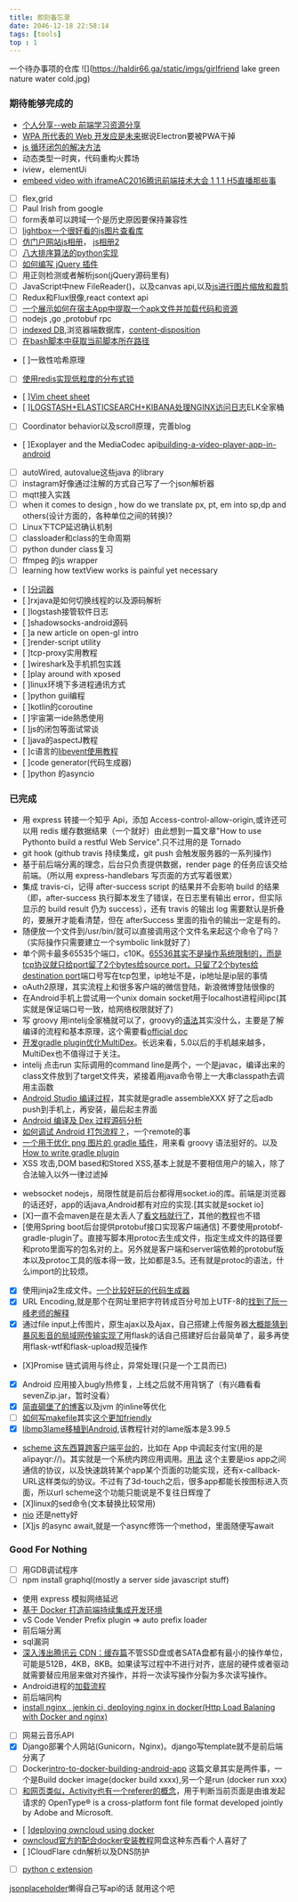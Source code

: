```yaml
---
title: 即刻备忘录
date: 2046-12-18 22:58:14
tags: [tools]
top : 1
---
```


一个待办事项的仓库
![](https://haldir66.ga/static/imgs/girlfriend lake green nature water cold.jpg)

<!--more-->

### 期待能够完成的
- [个人分享--web 前端学习资源分享](https://juejin.im/post/5a0c1956f265da430a501f51)
- [WPA 所代表的 Web 开发应是未来](https://huangxuan.me/2017/02/09/nextgen-web-pwa/)据说Electron要被PWA干掉
- [js 循环闭包的解决方法](https://segmentfault.com/a/1190000003818163)
- 动态类型一时爽，代码重构火葬场
- iview，elementUi
- [embeed video with iframe](https://css-tricks.com/NetMag/FluidWidthVideo/Article-FluidWidthVideo.php)[AC2016腾讯前端技术大会 1 1 1 H5直播那些事](https://www.youtube.com/watch?v=g3F7Imjcd4k)
- [ ] flex,grid
- [ ] Paul Irish from google
- [ ] form表单可以跨域一个是历史原因要保持兼容性
- [ ] [lightbox一个很好看的js图片查看库](http://lokeshdhakar.com/projects/lightbox2/)
- [ ] [仿门户网站js相册](https://www.js-css.cn/a/jscode/album/2014/0915/1319.html)， [js相册2](https://www.js-css.cn/a/jscode/album/2014/0914/1318.html)
- [ ] [八大排序算法的python实现](http://python.jobbole.com/82270/)
- [ ] [如何编写 jQuery 插件](https://gist.github.com/quexer/3619237)
- [ ] 用正则检测或者解析json(jQuery源码里有)
- [ ] JavaScript中new FileReader()，以及canvas api,以及[js进行图片缩放和裁剪](https://juejin.im/post/5a98c5c26fb9a028d82b34ee)
- [ ] Redux和Flux很像,react context api
- [ ] [一个展示如何在宿主App中提取一个apk文件并加载代码和资源](https://www.jianshu.com/p/a4ab102fa4ac)
- [ ] nodejs ,go ,protobuf rpc
- [ ] [indexed DB](http://www.ruanyifeng.com/blog/2018/07/indexeddb.html),浏览器端数据库，[content-disposition](https://developer.mozilla.org/en-US/docs/Web/HTTP/Headers)
- [ ] [在bash脚本中获取当前脚本所在路径](https://stackoverflow.com/questions/59895/getting-the-source-directory-of-a-bash-script-from-within?rq=1)
- [ ]一致性哈希原理
- [ ] [使用redis实现低粒度的分布式锁](http://afghl.github.io/2018/06/17/distributed-lock-and-granarity.html)
- [ ][Vim cheet sheet](https://vim.rtorr.com/)
- [ ][LOGSTASH+ELASTICSEARCH+KIBANA处理NGINX访问日志](http://www.wklken.me/posts/2015/04/26/elk-for-nginx-log.html)ELK全家桶
- [ ] Coordinator behavior以及scroll原理，完善blog
- [ ]Exoplayer and the MediaCodec api[building-a-video-player-app-in-android](https://medium.com/androiddevelopers/building-a-video-player-app-in-android-part-3-5-19543ea9d416)
- [ ] autoWired, autovalue这些java 的library
- [ ] instagram好像通过注解的方式自己写了一个json解析器
- [ ] mqtt接入实践
- [ ] when it comes to design , how do we translate px, pt, em  into sp,dp and others(设计方面的，各种单位之间的转换)?
- [ ] Linux下TCP延迟确认机制
- [ ] classloader和class的生命周期
- [ ] python dunder class复习
- [ ] ffmpeg 的js wrapper
- [ ] learning how textView works is painful yet necessary
- [ ][分词器](https://lxneng.com/posts/201)
- [ ]rxjava是如何切换线程的以及源码解析
- [ ]logstash接管软件日志
- [ ]shadowsocks-android源码
- [ ]a new article on open-gl intro
- [ ]render-script utility
- [ ]tcp-proxy实用教程
- [ ]wireshark及手机抓包实践
- [ ]play around with xposed
- [ ]linux环境下多进程通讯方式
- [ ]python gui编程
- [ ]kotlin的coroutine
- [ ]宇宙第一ide熟悉使用
- [ ]js的闭包等面试常谈
- [ ]java的aspectJ教程
- [ ]c语言的[libevent使用教程](https://yq.aliyun.com/articles/413601)
- [ ]code generator(代码生成器)
- [ ]python 的asyncio


### 已完成
* 用 express 转接一个知乎 Api，添加 Access-control-allow-origin,或许还可以用 redis 缓存数据结果（一个就好）由此想到一篇文章"How to use Pythonto build a restful Web Service".只不过用的是 Tornado
* git hook (github travis 持续集成，git push 会触发服务器的一系列操作)
* 基于前后端分离的理念，后台只负责提供数据，render page 的任务应该交给前端。（所以用 express-handlebars 写页面的方式写着很累）
* 集成 travis-ci，记得 after-success script 的结果并不会影响 build 的结果（即，after-success 执行脚本发生了错误，在日志里有输出 error，但实际显示的 build result 仍为 success），还有 travis 的输出 log 需要默认是折叠的，要展开才能看清楚，但在 afterSuccess 里面的指令的输出一定是有的。
* 随便放一个文件到/usr/bin/就可以直接调用这个文件名来起这个命令了吗？（实际操作只需要建立一个symbolic link就好了）
* 单个网卡最多65535个端口，c10K。[65536其实不是操作系统限制的，而是tcp协议就只给port留了2个bytes给source port，只留了2个bytes给destination port](https://www.zhihu.com/question/66553828)端口号写在tcp包里，ip地址不是，ip地址是ip层的事情
* oAuth2原理，其实流程上和很多客户端的微信登陆，新浪微博登陆很像的
* 在Android手机上尝试用一个unix domain socket用于localhost进程间ipc(其实就是保证端口号一致，给网络权限就好了)
* 写 groovy 用intelij全家桶就可以了，groovy的[语法](https://www.tutorialspoint.com/groovy/groovy_closures.htm)其实没什么，主要是了解编译的流程和基本原理，这个需要看[official doc](https://docs.gradle.org/current/userguide/build_lifecycle.html#sec:build_phases)
* [开发gradle plugin优化MultiDex](https://github.com/JLLK/gradle-android-maindexlist-plugin)。长远来看，5.0以后的手机越来越多，MultiDex也不值得过于关注。
* intelij 点击run 实际调用的command line是两个，一个是javac，编译出来的class文件放到了target文件夹，紧接着用java命令带上一大串classpath去调用主函数
* [Android Studio 编译过程](https://fucknmb.com/2017/05/11/Android-Studio-Library%E6%A8%A1%E5%9D%97%E4%B8%ADNative%E4%BB%A3%E7%A0%81%E8%BF%9B%E8%A1%8Cdebug%E7%9A%84%E4%B8%80%E4%BA%9B%E5%9D%91/)，其实就是gradle assembleXXX 好了之后adb push到手机上，再安装，最后起主界面
* [Android 编译及 Dex 过程源码分析](http://mouxuejie.com/blog/2016-06-21/multidex-compile-and-dex-source-analysis/)
* [如何调试 Android 打包流程？](http://www.wangyuwei.me/)，一个remote的事
* [一个用于优化 png 图片的 gradle 插件](https://github.com/chenenyu/img-optimizer-gradle-plugin)，用来看 groovy 语法挺好的。以及 [How to write gradle plugin](http://yuanfentiank789.github.io/2017/09/20/%E5%9C%A8AndroidStudio%E4%B8%AD%E8%87%AA%E5%AE%9A%E4%B9%89Gradle%E6%8F%92%E4%BB%B6/)
* XSS 攻击,DOM based和Stored XSS,基本上就是不要相信用户的输入，除了合法输入以外一律过滤掉
- websocket nodejs，局限性就是前后台都得用socket.io的库。前端是浏览器的话还好，app的话java,Android都有对应的实现.[其实就是socket io] 
- [X]一直不会maven是在是太丢人了[看文档就行了](https://maven.apache.org/guides/getting-started/index.html#How_do_I_make_my_first_Maven_project)，其他的[教程](https://www.tutorialspoint.com/maven/maven_build_life_cycle.htm)也不错
- [使用Spring boot后台提供protobuf接口实现客户端通信] 不要使用protobf-gradle-plugin了。直接写脚本用protoc去生成文件，指定生成文件的路径要和proto里面写的包名对的上。另外就是客户端和server端依赖的protobuf版本以及protoc工具的版本得一致，比如都是3.5。还有就是protoc的语法，什么import的比较烦。
- [X] 使用jinja2生成文件。[一个比较好玩的代码生成器](https://github.com/guokr/swagger-py-codegen)
- [X] URL Encoding,就是那个在网址里把字符转成百分号加上UTF-8的[找到了阮一峰老师的解释](http://www.ruanyifeng.com/blog/2010/02/url_encoding.html)
- [X] 通过file input上传图片，原生ajax以及Ajax，自己搭建上传服务器[大概能猜到暴风影音的局域网传输实现了](https://zhuanlan.zhihu.com/p/24513281?refer=flask)用flask的话自己搭建好后台最简单了，最多再使用flask-wtf和flask-upload规范操作
- [X]Promise 链式调用与终止，异常处理(只是一个工具而已)
- [X] Android 应用接入bugly热修复，上线之后就不用背锅了（有兴趣看看sevenZip.jar，暂时没看）
- [X] [简直碉堡了的博客](http://normanmaurer.me/blog/2013/11/09/The-hidden-performance-costs-of-instantiating-Throwables/)以及jvm 的inline等优化
- [ ] [如何写makefile](https://seisman.github.io/how-to-write-makefile/introduction.html)其实[这个更加friendly](http://www.cs.colby.edu/maxwell/courses/tutorials/maketutor/)
- [X] [libmp3lame移植到Android](https://www.jianshu.com/p/534741f5151c),该教程针对的lame版本是3.99.5
- [scheme 这东西算跨客户端平台的](https://sspai.com/post/31500)，比如在 App 中调起支付宝(用的是 alipayqr://)。其实就是一个系统内跨应用调用。[用法](http://blog.csdn.net/qq_23547831/article/details/51685310)
这个主要是ios app之间通信的协议，以及快速跳转某个app某个页面的功能实现，还有x-callback-URL这样类似的协议。不过有了3d-touch之后，很多app都能长按图标进入页面，所以url scheme这个功能只能说是不复往日辉煌了
- [X]linux的sed命令(文本替换比较常用)
- [nio](https://juejin.im/post/59fffdb76fb9a0450a66bd58) 还是netty好
- [X]js 的async await,就是一个async修饰一个method，里面随便写await





### Good For Nothing
- [ ] 用GDB调试程序
- [ ] npm install graphql(mostly a server side javascript stuff)
- 使用 express 模拟网络延迟
- [基于 Docker 打造前端持续集成开发环境](https://juejin.im/post/5a157b7a5188257bfe457ff0)
- vS Code Vender Prefix plugin => auto prefix loader
- 前后端分离
- sql漏洞
- [深入浅出腾讯云 CDN：缓存篇](https://cloud.tencent.com/developer/article/1004755)不管SSD盘或者SATA盘都有最小的操作单位，可能是512B，4KB，8KB。如果读写过程中不进行对齐，底层的硬件或者驱动就需要替应用层来做对齐操作，并将一次读写操作分裂为多次读写操作。
- Android进程的[加载流程](https://juejin.im/post/5a646211f265da3e3f4cc997)
- 前后端同构
- [install nginx , jenkin ci, deploying nginx in docker(Http Load Balaning with Docker and nginx)](https://www.digitalocean.com/community/tutorials/how-to-configure-nginx-with-ssl-as-a-reverse-proxy-for-jenkins)
- [ ] 网易云音乐API
- [X] Django部署个人网站(Gunicorn，Nginx)。django写template就不是前后端分离了
- [ ] Docker[intro-to-docker-building-android-app](https://medium.com/@elye.project/intro-to-docker-building-android-app-cb7fb1b97602) 这篇文章其实是两件事，一个是Build docker image(docker build xxxx),另一个是run (docker run xxx)
- [ ] [和网页类似，Activity也有一个referer的概念](https://blog.csdn.net/u013553529/article/details/53856800)，用于判断当前页面是由谁发起请求的
OpenType® is a cross-platform font file format developed jointly by Adobe and Microsoft.
- [ ][deploying owncloud using docker](https://blog.securem.eu/serverside/2015/08/25/setting-up-owncloud-server-in-a-docker-container/)
- [owncloud官方的配合docker安装教程](https://doc.owncloud.org/server/10.0/admin_manual/installation/docker/)网盘这种东西看个人喜好了
- [ ]CloudFlare cdn解析以及DNS防护 
- [ ] [python c extension](https://www.tutorialspoint.com/python/python_further_extensions.htm) 


[jsonplaceholder](https://jsonplaceholder.typicode.com/)懒得自己写api的话
就用这个吧


